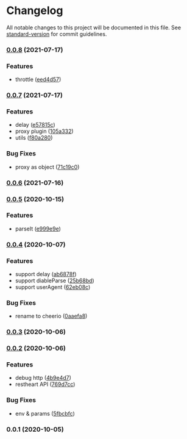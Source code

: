 # Changelog

All notable changes to this project will be documented in this file. See [standard-version](https://github.com/conventional-changelog/standard-version) for commit guidelines.

### [0.0.8](https://github.com-ws///compare/v0.0.7...v0.0.8) (2021-07-17)


### Features

* throttle ([eed4d57](https://github.com-ws///commit/eed4d5727e66e8a5e862c142387f8453f7d042da))

### [0.0.7](https://github.com-ws///compare/v0.0.6...v0.0.7) (2021-07-17)


### Features

* delay ([e57815c](https://github.com-ws///commit/e57815c50577bd896362164fb05674f673b11e4d))
* proxy plugin ([105a332](https://github.com-ws///commit/105a332b54bb2088b46bc8deace8127aea79fc9f))
* utils ([f80a280](https://github.com-ws///commit/f80a280729d8b6746e41c1b1c3059b56916b9f6e))


### Bug Fixes

* proxy as object ([71c19c0](https://github.com-ws///commit/71c19c03f8f5c812744690ba7898b942534b6d73))

### [0.0.6](https://github.com-ws///compare/v0.0.5...v0.0.6) (2021-07-16)

### [0.0.5](https://github.com-ws///compare/v0.0.4...v0.0.5) (2020-10-15)


### Features

* parseIt ([e999e9e](https://github.com-ws///commit/e999e9e0105d59849aed6160617aad2008a6590a))

### [0.0.4](https://github.com-ws///compare/v0.0.3...v0.0.4) (2020-10-07)


### Features

* support delay ([ab6878f](https://github.com-ws///commit/ab6878fe2932fd809cf9425fcb259a08311d086d))
* support diableParse ([25b68bd](https://github.com-ws///commit/25b68bd59ea1b700f73e0adb27537ac54daa3aa2))
* support userAgent ([62eb08c](https://github.com-ws///commit/62eb08c39437542e8ca4e87d8dc6a7b19e4178ee))


### Bug Fixes

* rename to cheerio ([0aaefa8](https://github.com-ws///commit/0aaefa8972058686ae4247697a5997dee5d9e29f))

### [0.0.3](https://github.com-ws///compare/v0.0.2...v0.0.3) (2020-10-06)

### [0.0.2](https://github.com-ws///compare/v0.0.1...v0.0.2) (2020-10-06)


### Features

* debug http ([4b9e4d7](https://github.com-ws///commit/4b9e4d78d4b41e104e193874d57c6ef00f0b4152))
* restheart API ([769d7cc](https://github.com-ws///commit/769d7cc7d10621948d45d3d67ac90eda1c03f867))


### Bug Fixes

* env & params ([5fbcbfc](https://github.com-ws///commit/5fbcbfcd0fa6eb1bef1d50aea97532c1355c50cd))

### 0.0.1 (2020-10-05)
